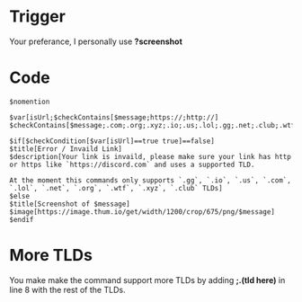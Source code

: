 # Trigger
Your preferance, I personally use **?screenshot**

# Code
```
$nomention

$var[isUrl;$checkContains[$message;https://;http://] $checkContains[$message;.com;.org;.xyz;.io;.us;.lol;.gg;.net;.club;.wtf]]

$if[$checkCondition[$var[isUrl]==true true]==false]
$title[Error / Invaild Link]
$description[Your link is invaild, please make sure your link has http or https like `https://discord.com` and uses a supported TLD.

At the moment this commands only supports `.gg`, `.io`, `.us`, `.com`, `.lol`, `.net`, `.org`, `.wtf`, `.xyz`, `.club` TLDs]
$else
$title[Screenshot of $message]
$image[https://image.thum.io/get/width/1200/crop/675/png/$message]
$endif
```

# More TLDs
You make make the command support more TLDs by adding **;.(tld here)** in line 8 with the rest of the TLDs.
